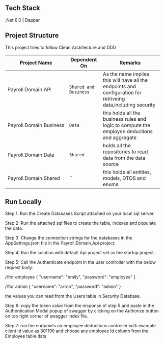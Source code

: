 ## Tech Stack

.Net 6.0 | Dapper


## Project Structure

This project tries to follow Clean Architecture and DDD

|Project Name 		          |Dependent On                   |Remarks                      |
|-----------------------------|------------------------|-----------------------------|
|Payroll.Domain.API           |`Shared and Business`   | As the name implies this will have all the endpoints and configuration for retriveing data,including security |
|Payroll.Domain.Business      |`Data`                  | this holds all the business rules and logic to compute the employee deductions and aggregate|
|Payroll.Domain.Data  		  |`Shared`                | holds all the repositories to read data from the data source|
|Payroll.Domain.Shared        |``              		   | this holds all entities, models, DTOS and enums|

## Run Locally
Step 1: Run the Create Databases Script attached on your local sql server.

Step 2: Run the attached sql files to create the table, indexes and populate the data.

Step 3: Change the connection strings for the databases in the AppSettings.json file in the Payroll.Domain.Api project.

Step 4: Run the solution with default Api project set as the startup project.

Step 5: Call the Authenticate endpoint in the user controller with the below request body.

//for employee
{
  "username": "emily",
  "password": "employee"
}

//for admin
{
  "username": "arron",
  "password": "admin"
}

the values you can read from the Users table in Security Database.

Step 6: copy the token value from the response of step 5 and paste in the Authentication Modal popup of swagger by clicking on the Authorize button on top right corner of swagger index file.

Step 7: run the endpoints on employee deductions controller with example client Id value as 301190 and choose any employee Id column from the Employee table data

